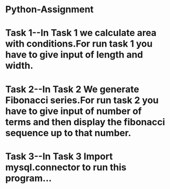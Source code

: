 # Python-Assignment
# Task 1--In Task 1 we calculate area with conditions.For run task 1 you have to give input of length and width.
# Task 2--In Task 2 We generate Fibonacci series.For run task 2 you have to give input of number of terms and then display the fibonacci sequence up to that number.
# Task 3--In Task 3 Import mysql.connector to run this program...
